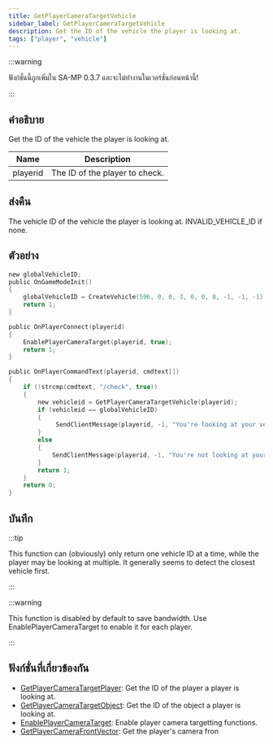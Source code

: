 ```yaml
---
title: GetPlayerCameraTargetVehicle
sidebar_label: GetPlayerCameraTargetVehicle
description: Get the ID of the vehicle the player is looking at.
tags: ["player", "vehicle"]
---
```


:::warning

ฟังก์ชั่นนี้ถูกเพิ่มใน SA-MP 0.3.7 และจะไม่ทำงานในเวอร์ชั่นก่อนหน้านี้!

:::

## คำอธิบาย

Get the ID of the vehicle the player is looking at.

| Name     | Description                    |
| -------- | ------------------------------ |
| playerid | The ID of the player to check. |

## ส่งคืน

The vehicle ID of the vehicle the player is looking at. INVALID_VEHICLE_ID if none.

## ตัวอย่าง

```c
new globalVehicleID;
public OnGameModeInit()
{
    globalVehicleID = CreateVehicle(596, 0, 0, 3, 0, 0, 0, -1, -1, -1);
    return 1;
}

public OnPlayerConnect(playerid)
{
    EnablePlayerCameraTarget(playerid, true);
    return 1;
}

public OnPlayerCommandText(playerid, cmdtext[])
{
    if (!strcmp(cmdtext, "/check", true))
    {
        new vehicleid = GetPlayerCameraTargetVehicle(playerid);
        if (vehicleid == globalVehicleID)
        {
             SendClientMessage(playerid, -1, "You're looking at your vehicle!");
        }
        else
        {
            SendClientMessage(playerid, -1, "You're not looking at your vehicle.");
        }
        return 1;
    }
    return 0;
}
```

## บันทึก

:::tip

This function can (obviously) only return one vehicle ID at a time, while the player may be looking at multiple. It generally seems to detect the closest vehicle first.

:::

:::warning

This function is disabled by default to save bandwidth. Use EnablePlayerCameraTarget to enable it for each player.

:::

## ฟังก์ชั่นที่เกี่ยวข้องกัน

- [GetPlayerCameraTargetPlayer](../functions/GetPlayerCameraTargetPlayer): Get the ID of the player a player is looking at.
- [GetPlayerCameraTargetObject](../functions/GetplayerCameraTargetObject): Get the ID of the object a player is looking at.
- [EnablePlayerCameraTarget](../functions/EnablePlayerCameraTarget): Enable player camera targetting functions.
- [GetPlayerCameraFrontVector](../functions/GetPlayercameraFrontVector): Get the player's camera fron
